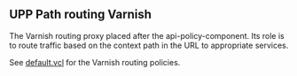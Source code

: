 ## UPP Path routing Varnish

The Varnish routing proxy placed after the api-policy-component.
Its role is to route traffic based on the context path in the URL to appropriate services.

See [default.vcl](/default.vcl) for the Varnish routing policies.
